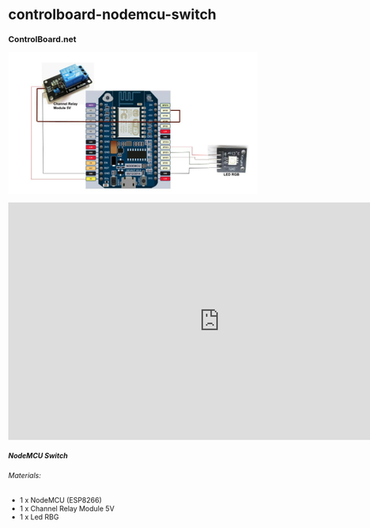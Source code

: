 # controlboard-nodemcu-switch
### ControlBoard.net

![alt tag](https://github.com/tribaltronik/controlboard-nodemcu-switch/blob/master/img/ControlBoardNodeMCUSwitch.jpg)


<iframe width="854" height="480" src="https://www.youtube.com/watch?v=769AEBZbzmE" frameborder="0" allowfullscreen></iframe>

##### NodeMCU Switch
###### Materials:
- 1 x NodeMCU (ESP8266)
- 1 x Channel Relay Module 5V
- 1 x Led RBG
